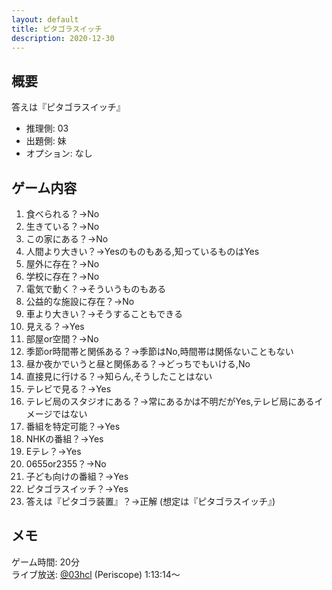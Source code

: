 ```yaml
---
layout: default
title: ピタゴラスイッチ
description: 2020-12-30
---
```


## 概要

答えは『ピタゴラスイッチ』

- 推理側: 03
- 出題側: 妹
- オプション: なし

## ゲーム内容

1. 食べられる？→No
2. 生きている？→No
3. この家にある？→No
4. 人間より大きい？→Yesのものもある,知っているものはYes
5. 屋外に存在？→No
6. 学校に存在？→No
7. 電気で動く？→そういうものもある
8. 公益的な施設に存在？→No
9. 車より大きい？→そうすることもできる
10. 見える？→Yes
11. 部屋or空間？→No
12. 季節or時間帯と関係ある？→季節はNo,時間帯は関係ないこともない
13. 昼か夜かでいうと昼と関係ある？→どっちでもいける,No
14. 直接見に行ける？→知らん,そうしたことはない
15. テレビで見る？→Yes
16. テレビ局のスタジオにある？→常にあるかは不明だがYes,テレビ局にあるイメージではない
17. 番組を特定可能？→Yes
18. NHKの番組？→Yes
19. Eテレ？→Yes
20. 0655or2355？→No
21. 子ども向けの番組？→Yes
22. ピタゴラスイッチ？→Yes
23. 答えは『ピタゴラ装置』？→正解 (想定は『ピタゴラスイッチ』)

## メモ

ゲーム時間: 20分  
ライブ放送: [@03hcl](https://www.periscope.tv/03hcl/1YqxoyBoAdyGv?t=1h13m14s) (Periscope) 1:13:14～
